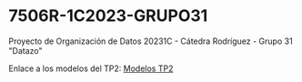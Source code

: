# 7506R-1C2023-GRUPO31

Proyecto de Organización de Datos 20231C - Cátedra Rodríguez - Grupo 31 "Datazo"

Enlace a los modelos del TP2: [Modelos TP2](https://drive.google.com/drive/folders/1jLpTm4YrSfP7usQnsUwgafDSykICT3Dz?usp=drive_link)
